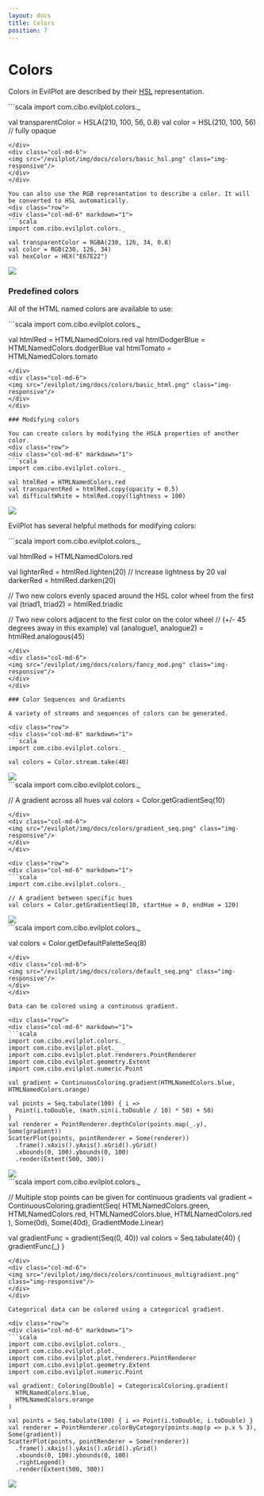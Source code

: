 ```yaml
---
layout: docs
title: Colors
position: 7
---
```


# Colors

Colors in EvilPlot are described by their [HSL](https://en.wikipedia.org/wiki/HSL_and_HSV) representation.

<div class="row">
<div class="col-md-6" markdown="1">
```scala
import com.cibo.evilplot.colors._

val transparentColor = HSLA(210, 100, 56, 0.8)
val color = HSL(210, 100, 56) // fully opaque
```
</div>
<div class="col-md-6">
<img src="/evilplot/img/docs/colors/basic_hsl.png" class="img-responsive"/>
</div>
</div>

You can also use the RGB representation to describe a color. It will be converted to HSL automatically.
<div class="row">
<div class="col-md-6" markdown="1">
```scala
import com.cibo.evilplot.colors._

val transparentColor = RGBA(230, 126, 34, 0.8)
val color = RGB(230, 126, 34)
val hexColor = HEX("E67E22")
```
</div>
<div class="col-md-6">
<img src="/evilplot/img/docs/colors/basic_rgb.png" class="img-responsive"/>
</div>
</div>

### Predefined colors

All of the HTML named colors are available to use:
<div class="row">
<div class="col-md-6" markdown="1">
```scala
import com.cibo.evilplot.colors._

val htmlRed = HTMLNamedColors.red
val htmlDodgerBlue = HTMLNamedColors.dodgerBlue
val htmlTomato = HTMLNamedColors.tomato
```
</div>
<div class="col-md-6">
<img src="/evilplot/img/docs/colors/basic_html.png" class="img-responsive"/>
</div>
</div>

### Modifying colors

You can create colors by modifying the HSLA properties of another color.
<div class="row">
<div class="col-md-6" markdown="1">
```scala
import com.cibo.evilplot.colors._

val htmlRed = HTMLNamedColors.red
val transparentRed = htmlRed.copy(opacity = 0.5)
val difficultWhite = htmlRed.copy(lightness = 100)
```
</div>
<div class="col-md-6">
<img src="/evilplot/img/docs/colors/basic_mod.png" class="img-responsive"/>
</div>
</div>

EvilPlot has several helpful methods for modifying colors:
<div class="row">
<div class="col-md-6" markdown="1">
```scala
import com.cibo.evilplot.colors._

val htmlRed = HTMLNamedColors.red

val lighterRed = htmlRed.lighten(20) // Increase lightness by 20
val darkerRed = htmlRed.darken(20)

// Two new colors evenly spaced around the HSL color wheel from the first
val (triad1, triad2) = htmlRed.triadic

// Two new colors adjacent to the first color on the color wheel
// (+/- 45 degrees away in this example)
val (analogue1, analogue2) = htmlRed.analogous(45)
```
</div>
<div class="col-md-6">
<img src="/evilplot/img/docs/colors/fancy_mod.png" class="img-responsive"/>
</div>
</div>

### Color Sequences and Gradients

A variety of streams and sequences of colors can be generated.

<div class="row">
<div class="col-md-6" markdown="1">
```scala
import com.cibo.evilplot.colors._

val colors = Color.stream.take(40)
```
</div>
<div class="col-md-6">
<img src="/evilplot/img/docs/colors/stream.png" class="img-responsive"/>
</div>
</div>

<div class="row">
<div class="col-md-6" markdown="1">
```scala
import com.cibo.evilplot.colors._

// A gradient across all hues
val colors = Color.getGradientSeq(10)
```
</div>
<div class="col-md-6">
<img src="/evilplot/img/docs/colors/gradient_seq.png" class="img-responsive"/>
</div>
</div>

<div class="row">
<div class="col-md-6" markdown="1">
```scala
import com.cibo.evilplot.colors._

// A gradient between specific hues
val colors = Color.getGradientSeq(10, startHue = 0, endHue = 120)
```
</div>
<div class="col-md-6">
<img src="/evilplot/img/docs/colors/gradient_narrow_seq.png" class="img-responsive"/>
</div>
</div>

<div class="row">
<div class="col-md-6" markdown="1">
```scala
import com.cibo.evilplot.colors._

val colors = Color.getDefaultPaletteSeq(8)
```
</div>
<div class="col-md-6">
<img src="/evilplot/img/docs/colors/default_seq.png" class="img-responsive"/>
</div>
</div>

Data can be colored using a continuous gradient.

<div class="row">
<div class="col-md-6" markdown="1">
```scala
import com.cibo.evilplot.colors._
import com.cibo.evilplot.plot._
import com.cibo.evilplot.plot.renderers.PointRenderer
import com.cibo.evilplot.geometry.Extent
import com.cibo.evilplot.numeric.Point

val gradient = ContinuousColoring.gradient(HTMLNamedColors.blue, HTMLNamedColors.orange)

val points = Seq.tabulate(100) { i =>
  Point(i.toDouble, (math.sin(i.toDouble / 10) * 50) + 50)
}
val renderer = PointRenderer.depthColor(points.map(_.y), Some(gradient))
ScatterPlot(points, pointRenderer = Some(renderer))
  .frame().xAxis().yAxis().xGrid().yGrid()
  .xbounds(0, 100).ybounds(0, 100)
  .render(Extent(500, 300))
```
</div>
<div class="col-md-6">
<img src="/evilplot/img/docs/colors/continuous_gradient.png" class="img-responsive"/>
</div>
</div>

<div class="row">
<div class="col-md-6" markdown="1">
```scala
import com.cibo.evilplot.colors._

// Multiple stop points can be given for continuous gradients
val gradient = ContinuousColoring.gradient(Seq(
  HTMLNamedColors.green,
  HTMLNamedColors.red,
  HTMLNamedColors.blue,
  HTMLNamedColors.red
), Some(0d), Some(40d), GradientMode.Linear)

val gradientFunc = gradient(Seq(0, 40))
val colors = Seq.tabulate(40) { gradientFunc(_) }
```
</div>
<div class="col-md-6">
<img src="/evilplot/img/docs/colors/continuous_multigradient.png" class="img-responsive"/>
</div>
</div>

Categorical data can be colored using a categorical gradient.

<div class="row">
<div class="col-md-6" markdown="1">
```scala
import com.cibo.evilplot.colors._
import com.cibo.evilplot.plot._
import com.cibo.evilplot.plot.renderers.PointRenderer
import com.cibo.evilplot.geometry.Extent
import com.cibo.evilplot.numeric.Point

val gradient: Coloring[Double] = CategoricalColoring.gradient(
  HTMLNamedColors.blue,
  HTMLNamedColors.orange
)

val points = Seq.tabulate(100) { i => Point(i.toDouble, i.toDouble) }
val renderer = PointRenderer.colorByCategory(points.map(p => p.x % 3), Some(gradient))
ScatterPlot(points, pointRenderer = Some(renderer))
  .frame().xAxis().yAxis().xGrid().yGrid()
  .xbounds(0, 100).ybounds(0, 100)
  .rightLegend()
  .render(Extent(500, 300))
```
</div>
<div class="col-md-6">
<img src="/evilplot/img/docs/colors/categorical_gradient.png" class="img-responsive"/>
</div>
</div>
